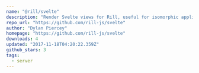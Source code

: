 ```yaml
---
name: "@rill/svelte"
description: "Render Svelte views for Rill, useful for isomorphic applications."
repo_url: "https://github.com/rill-js/svelte"
author: "Dylan Piercey"
homepage: "https://github.com/rill-js/svelte"
downloads: 4
updated: "2017-11-18T04:20:22.359Z"
github_stars: 3
tags: 
  - server
---
```

